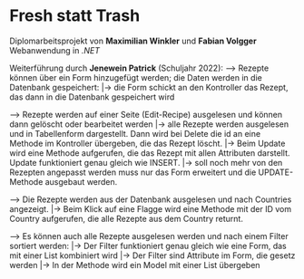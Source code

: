 # Fresh statt Trash

Diplomarbeitsprojekt von **Maximilian Winkler** und **Fabian Volgger**
Webanwendung in *.NET*


Weiterführung durch **Jenewein Patrick** (Schuljahr 2022):
--> Rezepte können über ein Form hinzugefügt werden; die Daten werden in die Datenbank gespeichert:
    |-> die Form schickt an den Kontroller das Rezept, das dann in die Datenbank gespeichert wird

--> Rezepte werden auf einer Seite (Edit-Recipe) ausgelesen und können dann gelöscht oder bearbeitet werden
   |-> alle Rezepte werden ausgelesen und in Tabellenform dargestellt. Dann wird bei Delete die id an eine Methode im Kontroller übergeben, die das Rezept löscht.
   |-> Beim Update wird eine Methode aufgerufen, die das Rezept mit allen Attributen darstellt. Update funktioniert genau gleich wie INSERT.
   |-> soll noch mehr von den Rezepten angepasst werden muss nur das Form erweitert und die UPDATE-Methode ausgebaut werden.

--> Die Rezepte werden aus der Datenbank ausgelesen und nach Countries angezeigt.
   |-> Beim Klick auf eine Flagge wird eine Methode mit der ID vom Country aufgerufen, die alle Rezepte aus dem Country returnt.

--> Es können auch alle Rezepte ausgelesen werden und nach einem Filter sortiert werden:
   |-> Der Filter funktioniert genau gleich wie eine Form, das mit einer List<Recipes> kombiniert wird
   |-> Der Filter sind Attribute im Form, die gesetz werden
   |-> In der Methode wird ein Model mit einer List<Recipes> übergeben
   



 
